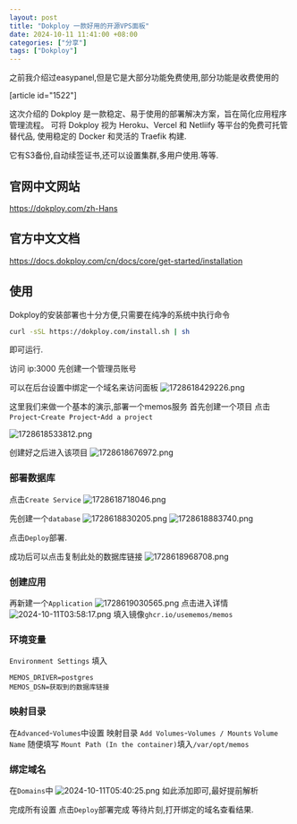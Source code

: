 ```yaml
---
layout: post
title: "Dokploy 一款好用的开源VPS面板"
date: 2024-10-11 11:41:00 +08:00
categories: ["分享"]
tags: ["Dokploy"]
---
```


之前我介绍过easypanel,但是它是大部分功能免费使用,部分功能是收费使用的

[article id="1522"]

这次介绍的 Dokploy 是一款稳定、易于使用的部署解决方案，旨在简化应用程序管理流程。 可将 Dokploy 视为 Heroku、Vercel 和 Netliify 等平台的免费可托管替代品, 使用稳定的 Docker 和灵活的 Traefik 构建.

它有S3备份,自动续签证书,还可以设置集群,多用户使用.等等.


## 官网中文网站

https://dokploy.com/zh-Hans

## 官方中文文档
https://docs.dokploy.com/cn/docs/core/get-started/installation

## 使用

Dokploy的安装部署也十分方便,只需要在纯净的系统中执行命令
```bash
curl -sSL https://dokploy.com/install.sh | sh
```
即可运行.

访问 ip:3000 先创建一个管理员账号

可以在后台设置中绑定一个域名来访问面板
![1728618429226.png](https://i.ima.cm/i/2024/10/11/67089fbf2b42c.png)



这里我们来做一个基本的演示,部署一个memos服务
首先创建一个项目 点击`Project`-`Create Project`-`Add a project`

![1728618533812.png](https://i.ima.cm/i/2024/10/11/6708a029eddb6.png)

创建好之后进入该项目
![1728618676972.png](https://i.ima.cm/i/2024/10/11/6708a0b62755d.png)
### 部署数据库
点击`Create Service`
![1728618718046.png](https://i.ima.cm/i/2024/10/11/6708a0df5a3e3.png)

先创建一个`database`
![1728618830205.png](https://i.ima.cm/i/2024/10/11/6708a14fb2297.png)
![1728618883740.png](https://i.ima.cm/i/2024/10/11/6708a185ecb83.png)

点击`Deploy`部署.

成功后可以点击复制此处的数据库链接
![1728618968708.png](https://i.ima.cm/i/2024/10/11/6708a1d9b367f.png)
### 创建应用
再新建一个`Application`
![1728619030565.png](https://i.ima.cm/i/2024/10/11/6708a2180381b.png)
点击进入详情
![2024-10-11T03:58:17.png][1]
填入镜像`ghcr.io/usememos/memos`
### 环境变量
`Environment Settings`
填入
```
MEMOS_DRIVER=postgres
MEMOS_DSN=获取到的数据库链接
```
### 映射目录

在`Advanced`-`Volumes`中设置 映射目录
`Add Volumes`-`Volumes / Mounts`
`Volume Name` 随便填写
`Mount Path (In the container)`填入`/var/opt/memos`

### 绑定域名
在`Domains`中
![2024-10-11T05:40:25.png][2]
如此添加即可,最好提前解析

完成所有设置
点击`Deploy`部署完成
等待片刻,打开绑定的域名查看结果.



  [1]: https://img.imsun.org/usr/uploads/2024/10/178423105.png
  [2]: https://img.imsun.org/usr/uploads/2024/10/633274824.png